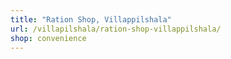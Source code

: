 ```yaml
---
title: "Ration Shop, Villappilshala"
url: /villapilshala/ration-shop-villappilshala/
shop: convenience
---
```

